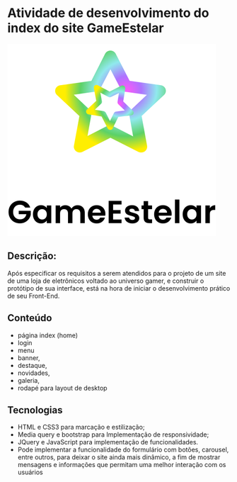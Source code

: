 # Atividade de desenvolvimento do index do site GameEstelar
![Logo do site ](./assets/logoGameEstelar.svg)

## Descrição:
Após especificar os requisitos a serem atendidos para o projeto de um site de uma loja de eletrônicos voltado ao universo gamer, e construir o protótipo de sua interface, está na hora de iniciar o desenvolvimento prático de seu Front-End.

## Conteúdo

* página index (home) 
*  login
* menu
* banner, 
* destaque, 
* novidades, 
* galeria,
* rodapé para layout de desktop

## Tecnologias 

* HTML e CSS3 para marcação e estilização;
* Media query e bootstrap para Implementação de responsividade;
* JQuery e JavaScript para implementação de funcionalidades. 
* Pode implementar a funcionalidade do formulário com botões, carousel, entre outros, para deixar o site ainda mais dinâmico, a fim de mostrar mensagens e informações que permitam uma melhor interação com os usuários